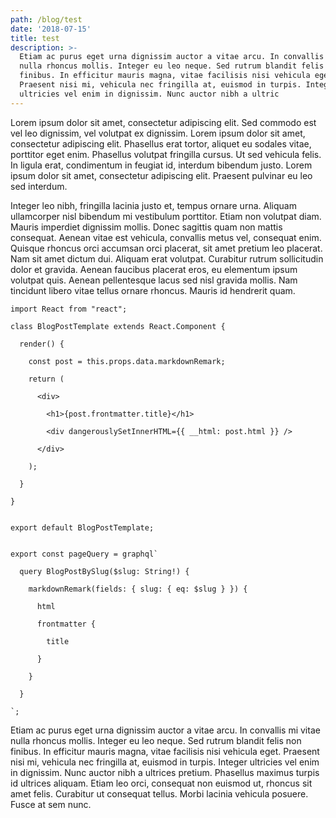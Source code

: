 ```yaml
---
path: /blog/test
date: '2018-07-15'
title: test
description: >-
  Etiam ac purus eget urna dignissim auctor a vitae arcu. In convallis mi vitae
  nulla rhoncus mollis. Integer eu leo neque. Sed rutrum blandit felis non
  finibus. In efficitur mauris magna, vitae facilisis nisi vehicula eget.
  Praesent nisi mi, vehicula nec fringilla at, euismod in turpis. Integer
  ultricies vel enim in dignissim. Nunc auctor nibh a ultric
---
```

Lorem ipsum dolor sit amet, consectetur adipiscing elit. Sed commodo est vel leo dignissim, vel volutpat ex dignissim. Lorem ipsum dolor sit amet, consectetur adipiscing elit. Phasellus erat tortor, aliquet eu sodales vitae, porttitor eget enim. Phasellus volutpat fringilla cursus. Ut sed vehicula felis. In ligula erat, condimentum in feugiat id, interdum bibendum justo. Lorem ipsum dolor sit amet, consectetur adipiscing elit. Praesent pulvinar eu leo sed interdum.



Integer leo nibh, fringilla lacinia justo et, tempus ornare urna. Aliquam ullamcorper nisl bibendum mi vestibulum porttitor. Etiam non volutpat diam. Mauris imperdiet dignissim mollis. Donec sagittis quam non mattis consequat. Aenean vitae est vehicula, convallis metus vel, consequat enim. Quisque rhoncus orci accumsan orci placerat, sit amet pretium leo placerat. Nam sit amet dictum dui. Aliquam erat volutpat. Curabitur rutrum sollicitudin dolor et gravida. Aenean faucibus placerat eros, eu elementum ipsum volutpat quis. Aenean pellentesque lacus sed nisl gravida mollis. Nam tincidunt libero vitae tellus ornare rhoncus. Mauris id hendrerit quam.

```
import React from "react";
```

```
class BlogPostTemplate extends React.Component {
```

```
  render() {
```

```
    const post = this.props.data.markdownRemark;
```

```
    return (
```

```
      <div>
```

```
        <h1>{post.frontmatter.title}</h1>
```

```
        <div dangerouslySetInnerHTML={{ __html: post.html }} />
```

```
      </div>
```

```
    );
```

```
  }
```

```
}
```

```

```

```
export default BlogPostTemplate;
```

```

```

```
export const pageQuery = graphql`
```

```
  query BlogPostBySlug($slug: String!) {
```

```
    markdownRemark(fields: { slug: { eq: $slug } }) {
```

```
      html
```

```
      frontmatter {
```

```
        title
```

```
      }
```

```
    }
```

```
  }
```

```
`;
```

Etiam ac purus eget urna dignissim auctor a vitae arcu. In convallis mi vitae nulla rhoncus mollis. Integer eu leo neque. Sed rutrum blandit felis non finibus. In efficitur mauris magna, vitae facilisis nisi vehicula eget. Praesent nisi mi, vehicula nec fringilla at, euismod in turpis. Integer ultricies vel enim in dignissim. Nunc auctor nibh a ultrices pretium. Phasellus maximus turpis id ultrices aliquam. Etiam leo orci, consequat non euismod ut, rhoncus sit amet felis. Curabitur ut consequat tellus. Morbi lacinia vehicula posuere. Fusce at sem nunc.
